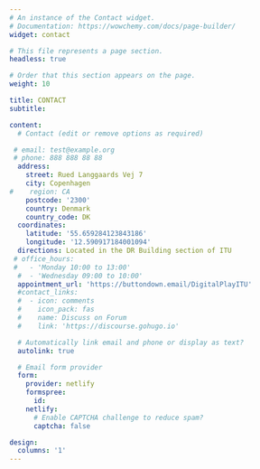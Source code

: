 ```yaml
---
# An instance of the Contact widget.
# Documentation: https://wowchemy.com/docs/page-builder/
widget: contact

# This file represents a page section.
headless: true

# Order that this section appears on the page.
weight: 10

title: CONTACT
subtitle:

content:
  # Contact (edit or remove options as required)

 # email: test@example.org
 # phone: 888 888 88 88
  address:
    street: Rued Langgaards Vej 7
    city: Copenhagen
#    region: CA
    postcode: '2300'
    country: Denmark
    country_code: DK
  coordinates:
    latitude: '55.659284123843186'
    longitude: '12.590917184001094'
  directions: Located in the DR Building section of ITU
 # office_hours:
 #   - 'Monday 10:00 to 13:00'
  #  - 'Wednesday 09:00 to 10:00'
  appointment_url: 'https://buttondown.email/DigitalPlayITU'
  #contact_links:
  #  - icon: comments
  #    icon_pack: fas
  #    name: Discuss on Forum
  #    link: 'https://discourse.gohugo.io'

  # Automatically link email and phone or display as text?
  autolink: true

  # Email form provider
  form:
    provider: netlify
    formspree:
      id:
    netlify:
      # Enable CAPTCHA challenge to reduce spam?
      captcha: false

design:
  columns: '1'
---
```

